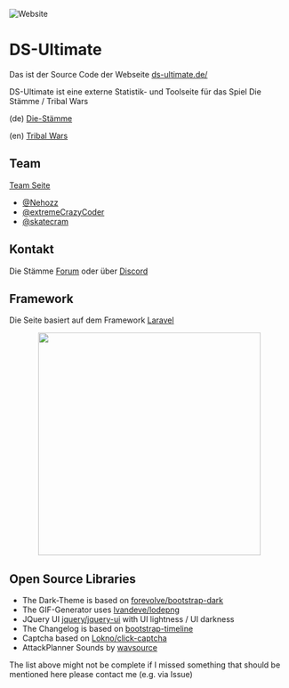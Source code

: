 ![Website](https://img.shields.io/website?down_message=Offline&up_message=Online&url=https%3A%2F%2Fds-ultimate.de%2F)

# DS-Ultimate 

Das ist der Source Code der Webseite [ds-ultimate.de/](http://ds-ultimate.de/)

DS-Ultimate ist eine externe Statistik- und Toolseite für das Spiel Die Stämme / Tribal Wars

(de) [Die-Stämme](https://www.die-staemme.de)

(en) [Tribal Wars](https://www.tribalwars.net)

## Team
[Team Seite](http://ds-ultimate.de/team)
* [@Nehozz](https://github.com/Nehozz)
* [@extremeCrazyCoder](https://github.com/extremeCrazyCoder)
* [@skatecram](https://github.com/skatecram)


## Kontakt

Die Stämme [Forum](https://forum.die-staemme.de/index.php?threads/die-neue-ds-ultimate-webseite.192322/) oder über [Discord](https://discord.com/invite/PPwyZYk)


## Framework
Die Seite basiert auf dem Framework [Laravel](https://github.com/laravel/laravel)

<p align="center"><a href="https://laravel.com" target="_blank"><img src="https://raw.githubusercontent.com/laravel/art/master/logo-lockup/5%20SVG/2%20CMYK/1%20Full%20Color/laravel-logolockup-cmyk-red.svg" width="400"></a></p>

## Open Source Libraries
- The Dark-Theme is based on [forevolve/bootstrap-dark](https://github.com/forevolve/bootstrap-dark)
- The GIF-Generator uses [lvandeve/lodepng](https://github.com/lvandeve/lodepng)
- JQuery UI [jquery/jquery-ui](https://github.com/jquery/jquery-ui) with UI lightness / UI darkness
- The Changelog is based on [bootstrap-timeline](https://bootstrapthemes.co/item/bootstrap-timeline/)
- Captcha based on [Lokno/click-captcha](https://github.com/Lokno/click-captcha)
- AttackPlanner Sounds by [wavsource](https://www.wavsource.com/)

The list above might not be complete if I missed something that should be mentioned here please contact me (e.g. via Issue)

